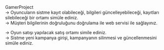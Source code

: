 GamerProject <br/>
-> Oyuncuların sistme kayıt olabileceği, bilgileri güncelleyebileceği, kayıtları silebileceği bir ortamı simüle ediniz. <br/>
-> Müşteri bilgilerinin doğruluğunu doğrulama ile web servisi ile sağlayınız.<br/>

-> Oyun satışı yapılacak satış ortamı simile ediniz.<br/>
-> Sistme yeni kampanya girişi, kampanyanın silinmesi ve güncellenmesini simüle ediniz.
